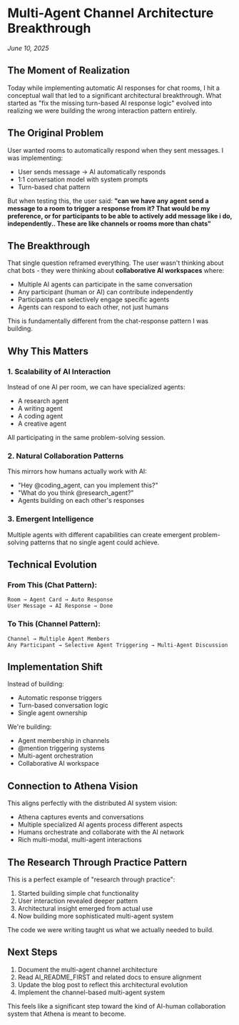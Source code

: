 # Multi-Agent Channel Architecture Breakthrough
*June 10, 2025*

## The Moment of Realization

Today while implementing automatic AI responses for chat rooms, I hit a conceptual wall that led to a significant architectural breakthrough. What started as "fix the missing turn-based AI response logic" evolved into realizing we were building the wrong interaction pattern entirely.

## The Original Problem

User wanted rooms to automatically respond when they sent messages. I was implementing:
- User sends message → AI automatically responds
- 1:1 conversation model with system prompts
- Turn-based chat pattern

But when testing this, the user said: **"can we have any agent send a message to a room to trigger a response from it? That would be my preference, or for participants to be able to actively add message like i do, independently.. These are like channels or rooms more than chats"**

## The Breakthrough

That single question reframed everything. The user wasn't thinking about chat bots - they were thinking about **collaborative AI workspaces** where:

- Multiple AI agents can participate in the same conversation
- Any participant (human or AI) can contribute independently  
- Participants can selectively engage specific agents
- Agents can respond to each other, not just humans

This is fundamentally different from the chat-response pattern I was building.

## Why This Matters

### 1. Scalability of AI Interaction
Instead of one AI per room, we can have specialized agents:
- A research agent
- A writing agent  
- A coding agent
- A creative agent

All participating in the same problem-solving session.

### 2. Natural Collaboration Patterns
This mirrors how humans actually work with AI:
- "Hey @coding_agent, can you implement this?"
- "What do you think @research_agent?"
- Agents building on each other's responses

### 3. Emergent Intelligence
Multiple agents with different capabilities can create emergent problem-solving patterns that no single agent could achieve.

## Technical Evolution

### From This (Chat Pattern):
```
Room → Agent Card → Auto Response
User Message → AI Response → Done
```

### To This (Channel Pattern):
```
Channel → Multiple Agent Members
Any Participant → Selective Agent Triggering → Multi-Agent Discussion
```

## Implementation Shift

Instead of building:
- Automatic response triggers
- Turn-based conversation logic
- Single agent ownership

We're building:
- Agent membership in channels
- @mention triggering systems
- Multi-agent orchestration
- Collaborative AI workspace

## Connection to Athena Vision

This aligns perfectly with the distributed AI system vision:
- Athena captures events and conversations
- Multiple specialized AI agents process different aspects
- Humans orchestrate and collaborate with the AI network
- Rich multi-modal, multi-agent interactions

## The Research Through Practice Pattern

This is a perfect example of "research through practice":
1. Started building simple chat functionality
2. User interaction revealed deeper pattern
3. Architectural insight emerged from actual use
4. Now building more sophisticated multi-agent system

The code we were writing taught us what we actually needed to build.

## Next Steps

1. Document the multi-agent channel architecture
2. Read AI_README_FIRST and related docs to ensure alignment
3. Update the blog post to reflect this architectural evolution
4. Implement the channel-based multi-agent system

This feels like a significant step toward the kind of AI-human collaboration system that Athena is meant to become.